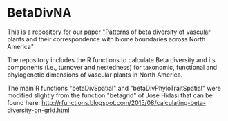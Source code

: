 # BetaDivNA

This is a repository for our paper "Patterns of beta diversity of vascular plants and their correspondence with biome boundaries across North America"

The repository includes the R functions to calculate Beta diversity and its components (i.e., turnover and nestedness) for taxonomic, functional and phylogenetic dimensions of vascular plants in North America.

The main R functions "betaDivSpatial" and "betaDivPhyloTraitSpatial" were modified slightly from the function "betagrid" of Jose Hidasi that can be found here: http://rfunctions.blogspot.com/2015/08/calculating-beta-diversity-on-grid.html
